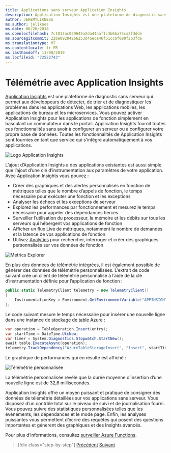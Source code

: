```yaml
---
title: Applications sans serveur Application Insights
description: Application Insights est une plateforme de diagnostic sans serveur qui permet aux développeurs de détecter, de trier et de diagnostiquer les problèmes dans les applications Web, les applications mobiles, les applications de bureau et les microservices.
author: JEREMYLIKNESS
ms.author: jeliknes
ms.date: 06/26/2018
ms.openlocfilehash: 7c1013ac029645a2da44aaf1c3b6ba74ca3f3dde
ms.sourcegitcommit: 22be09204266253d45ece46f51cc6f080f2b3fd6
ms.translationtype: MT
ms.contentlocale: fr-FR
ms.lasthandoff: 11/08/2019
ms.locfileid: "72522743"
---
```

# <a name="telemetry-with-application-insights"></a>Télémétrie avec Application Insights

[Application Insights](https://docs.microsoft.com/azure/application-insights) est une plateforme de diagnostic sans serveur qui permet aux développeurs de détecter, de trier et de diagnostiquer les problèmes dans les applications Web, les applications mobiles, les applications de bureau et les microservices. Vous pouvez activer Application Insights pour les applications de fonction simplement en basculant un commutateur dans le portail. Application Insights fournit toutes ces fonctionnalités sans avoir à configurer un serveur ou à configurer votre propre base de données. Toutes les fonctionnalités de Application Insights sont fournies en tant que service qui s’intègre automatiquement à vos applications.

![Logo Application Insights](./media/application-insights-logo.png)

L’ajout d’Application Insights à des applications existantes est aussi simple que l’ajout d’une clé d’instrumentation aux paramètres de votre application. Avec Application Insights vous pouvez :

- Créer des graphiques et des alertes personnalisés en fonction de métriques telles que le nombre d’appels de fonction, le temps nécessaire pour exécuter une fonction et les exceptions
- Analyser les échecs et les exceptions de serveur
- Explorez les performances par fonctionnement et mesurez le temps nécessaire pour appeler des dépendances tierces
- Surveiller l’utilisation du processeur, la mémoire et les débits sur tous les serveurs qui hébergent vos applications de fonction
- Afficher un flux Live de métriques, notamment le nombre de demandes et la latence de vos applications de fonction
- Utilisez [Analytics](https://docs.microsoft.com/azure/application-insights/app-insights-analytics) pour rechercher, interroger et créer des graphiques personnalisés sur vos données de fonction

![Metrics Explorer](./media/metrics-explorer.png)

En plus des données de télémétrie intégrées, il est également possible de générer des données de télémétrie personnalisées. L’extrait de code suivant crée un client de télémétrie personnalisé à l’aide de la clé d’instrumentation définie pour l’application de fonction :

```csharp
public static TelemetryClient telemetry = new TelemetryClient()
{
    InstrumentationKey = Environment.GetEnvironmentVariable("APPINSIGHTS_INSTRUMENTATIONKEY")
};
```

Le code suivant mesure le temps nécessaire pour insérer une nouvelle ligne dans une instance de [stockage de table Azure](https://docs.microsoft.com/azure/cosmos-db/table-storage-overview) :

```csharp
var operation = TableOperation.Insert(entry);
var startTime = DateTime.UtcNow;
var timer = System.Diagnostics.Stopwatch.StartNew();
await table.ExecuteAsync(operation);
telemetry.TrackDependency("AzureTableStorageInsert", "Insert", startTime, timer.Elapsed, true);
```

Le graphique de performances qui en résulte est affiché :

![Télémétrie personnalisée](./media/custom-telemetry.png)

La télémétrie personnalisée révèle que la durée moyenne d’insertion d’une nouvelle ligne est de 32,6 millisecondes.

Application Insights offre un moyen puissant et pratique de consigner des données de télémétrie détaillées sur vos applications sans serveur. Vous disposez d’un contrôle total sur le niveau de suivi et de journalisation fourni. Vous pouvez suivre des statistiques personnalisées telles que les événements, les dépendances et le mode page. Enfin, les analyses puissantes vous permettent d’écrire des requêtes qui posent des questions importantes et génèrent des graphiques et des Insights avancés.

Pour plus d’informations, consultez [surveiller Azure Functions](https://docs.microsoft.com/azure/azure-functions/functions-monitoring).

>[!div class="step-by-step"]
>[Précédent](azure-functions.md)
>[Suivant](logic-apps.md)
